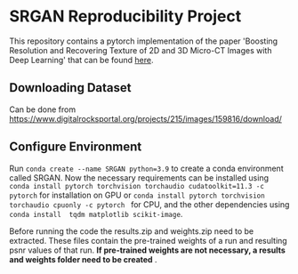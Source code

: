 # SRGAN Reproducibility Project
This repository contains a pytorch implementation of the paper 'Boosting Resolution and Recovering Texture of 2D and 3D
Micro-CT Images with Deep Learning' that can be found [here](https://agupubs-onlinelibrary-wiley-com.tudelft.idm.oclc.org/doi/full/10.1029/2019WR026052). 

## Downloading Dataset
Can be done from https://www.digitalrocksportal.org/projects/215/images/159816/download/
## Configure Environment
Run `conda create --name SRGAN python=3.9` to create a conda environment called SRGAN. 
Now the necessary requirements can be installed using `conda install pytorch torchvision torchaudio cudatoolkit=11.3 -c pytorch` for installation on GPU or `conda install pytorch torchvision torchaudio cpuonly -c pytorch
` for CPU, and the other dependencies using `conda install  tqdm matplotlib scikit-image`.

Before running the code the results.zip and weights.zip need to be extracted. These files contain the pre-trained weights of a run and resulting psnr values of that run. **If pre-trained weights are not necessary, a results and weights folder need to be created** .